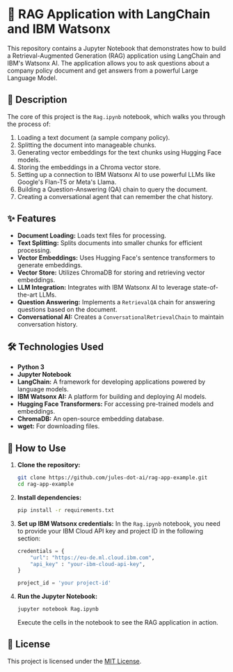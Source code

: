 # 🤖 RAG Application with LangChain and IBM Watsonx

This repository contains a Jupyter Notebook that demonstrates how to build a Retrieval-Augmented Generation (RAG) application using LangChain and IBM's Watsonx AI. The application allows you to ask questions about a company policy document and get answers from a powerful Large Language Model.

## 📝 Description

The core of this project is the `Rag.ipynb` notebook, which walks you through the process of:
1.  Loading a text document (a sample company policy).
2.  Splitting the document into manageable chunks.
3.  Generating vector embeddings for the text chunks using Hugging Face models.
4.  Storing the embeddings in a Chroma vector store.
5.  Setting up a connection to IBM Watsonx AI to use powerful LLMs like Google's Flan-T5 or Meta's Llama.
6.  Building a Question-Answering (QA) chain to query the document.
7.  Creating a conversational agent that can remember the chat history.

## ✨ Features

*   **Document Loading:** Loads text files for processing.
*   **Text Splitting:** Splits documents into smaller chunks for efficient processing.
*   **Vector Embeddings:** Uses Hugging Face's sentence transformers to generate embeddings.
*   **Vector Store:** Utilizes ChromaDB for storing and retrieving vector embeddings.
*   **LLM Integration:** Integrates with IBM Watsonx AI to leverage state-of-the-art LLMs.
*   **Question Answering:** Implements a `RetrievalQA` chain for answering questions based on the document.
*   **Conversational AI:** Creates a `ConversationalRetrievalChain` to maintain conversation history.

## 🛠️ Technologies Used

*   **Python 3**
*   **Jupyter Notebook**
*   **LangChain:** A framework for developing applications powered by language models.
*   **IBM Watsonx AI:** A platform for building and deploying AI models.
*   **Hugging Face Transformers:** For accessing pre-trained models and embeddings.
*   **ChromaDB:** An open-source embedding database.
*   **wget:** For downloading files.

## 🚀 How to Use

1.  **Clone the repository:**
    ```bash
    git clone https://github.com/jules-dot-ai/rag-app-example.git
    cd rag-app-example
    ```

2.  **Install dependencies:**
    ```bash
    pip install -r requirements.txt
    ```

3.  **Set up IBM Watsonx credentials:**
    In the `Rag.ipynb` notebook, you need to provide your IBM Cloud API key and project ID in the following section:
    ```python
    credentials = {
        "url": "https://eu-de.ml.cloud.ibm.com",
        "api_key" : "your-ibm-cloud-api-key",
    }

    project_id = 'your project-id'
    ```

4.  **Run the Jupyter Notebook:**
    ```bash
    jupyter notebook Rag.ipynb
    ```
    Execute the cells in the notebook to see the RAG application in action.

## 📄 License

This project is licensed under the [MIT License](LICENSE).
